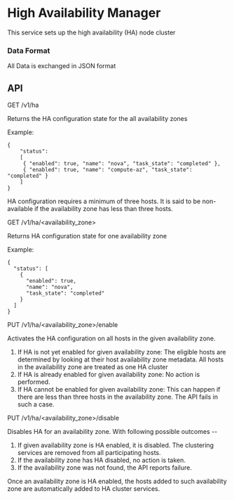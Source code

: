 # High Availability Manager #
This service sets up the high availability (HA) node cluster

### Data Format ###
All Data is exchanged in JSON format

## API ##
GET /v1/ha

Returns the HA configuration state for the all availability zones

Example:
```
{
    "status":
    [
     { "enabled": true, "name": "nova", "task_state": "completed" },
     { "enabled": true, "name": "compute-az", "task_state": "completed" }
    ]
}
```

HA configuration requires a minimum of three hosts. It is said to be
non-available if the availability zone has less than three hosts.

GET /v1/ha/<availability_zone>

Returns HA configuration state for one availability zone

Example:
```
{
  "status": [
    {
      "enabled": true,
      "name": "nova",
      "task_state": "completed"
    }
  ]
}
```


PUT /v1/ha/<availability_zone>/enable

Activates the HA configuration on all hosts in the given availability zone.
1. If HA is not yet enabled for given availability zone:  The eligible hosts are determined by looking at their
host availability zone metadata. All hosts in the availability zone are treated as one HA cluster
2. If HA is already enabled for given availability zone: No action is performed.
3. If HA cannot be enabled for given availability zone: This can happen if there are
less than three hosts in the availability zone. The API fails in such a case.

PUT /v1/ha/<availability_zone>/disable

Disables HA for an availability zone. With following possible outcomes --
1. If given availability zone is HA enabled, it is disabled. The clustering
services are removed from all participating hosts.
2. If the availability zone has HA disabled, no action is taken.
3. If the availability zone was not found, the API reports failure.

Once an availability zone is HA enabled, the hosts added to such availability zone
are automatically added to HA cluster services.




